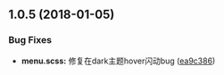 <a name="1.0.5"></a>
## 1.0.5 (2018-01-05)


### Bug Fixes

* **menu.scss:** 修复在dark主题hover闪动bug ([ea9c386](https://github.com/tinper-bee/menus/commit/ea9c386))



